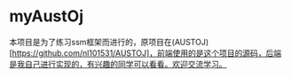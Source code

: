 # myAustOj
本项目是为了练习ssm框架而进行的，原项目在(AUSTOJ)[https://github.com/nl101531/AUSTOJ]，前端使用的是这个项目的源码，后端是我自己进行实现的，有兴趣的同学可以看看。欢迎交流学习。
